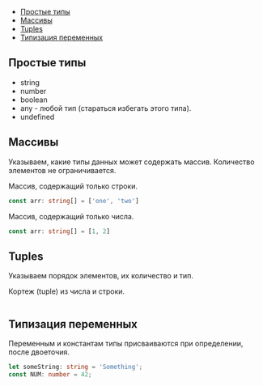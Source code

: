 * [Простые типы](https://github.com/2gnc/WebRes/blob/master/typeScript.md#Простые-типы)
* [Массивы](https://github.com/2gnc/WebRes/blob/master/typeScript.md#Массивы)
* [Tuples](https://github.com/2gnc/WebRes/blob/master/typeScript.md#Tuples)
* [Типизация переменных](https://github.com/2gnc/WebRes/blob/master/typeScript.md#Типизация-переменных)

## Простые типы
* string
* number
* boolean
* any - любой тип (стараться избегать этого типа). 
* undefined

## Массивы
Указываем, какие типы данных может содержать массив. Количество элементов не ограничивается. 

Массив, содержащий только строки.
```typescript 
const arr: string[] = ['one', 'two']
```
Массив, содержащий только числа.
```typescript 
const arr: string[] = [1, 2]
```
## Tuples
Указываем порядок элементов, их количество и тип. 

Кортеж (tuple) из числа и строки. 
```typescript
```

## Типизация переменных
Переменным и константам типы присваиваются при определении, после двоеточия.

```typescript
let someString: string = 'Something';
const NUM: number = 42;
```
